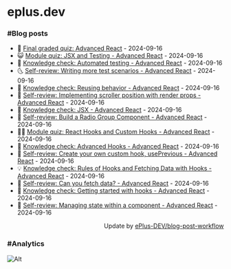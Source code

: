 # eplus.dev

### #Blog posts

<!-- BLOG-POST-LIST:START -->
 - 🧰 [Final graded quiz: Advanced React](https://eplus.dev/final-graded-quiz-advanced-react) - 2024-09-16
 - 😺 [Module quiz: JSX and Testing - Advanced React](https://eplus.dev/module-quiz-jsx-and-testing-advanced-react) - 2024-09-16
 - 🗽 [Knowledge check: Automated testing - Advanced React](https://eplus.dev/knowledge-check-automated-testing-advanced-react) - 2024-09-16
 - 🌜 [Self-review: Writing more test scenarios - Advanced React](https://eplus.dev/self-review-writing-more-test-scenarios-advanced-react) - 2024-09-16
 - 📝 [Knowledge check: Reusing behavior - Advanced React](https://eplus.dev/knowledge-check-reusing-behavior-advanced-react) - 2024-09-16
 - 🚀 [Self-review: Implementing scroller position with render props - Advanced React](https://eplus.dev/self-review-implementing-scroller-position-with-render-props-advanced-react) - 2024-09-16
 - 💼 [Knowledge check: JSX - Advanced React](https://eplus.dev/knowledge-check-jsx-advanced-react) - 2024-09-16
 - 🦣 [Self-review: Build a Radio Group Component - Advanced React](https://eplus.dev/self-review-build-a-radio-group-component-advanced-react) - 2024-09-16
 - 👨‍🏫 [Module quiz: React Hooks and Custom Hooks - Advanced React](https://eplus.dev/module-quiz-react-hooks-and-custom-hooks-advanced-react) - 2024-09-16
 - 🔭 [Knowledge check: Advanced Hooks - Advanced React](https://eplus.dev/knowledge-check-advanced-hooks-advanced-react) - 2024-09-16
 - 🤡 [Self-review: Create your own custom hook, usePrevious - Advanced React](https://eplus.dev/self-review-create-your-own-custom-hook-useprevious-advanced-react) - 2024-09-16
 - 💡 [Knowledge check: Rules of Hooks and Fetching Data with Hooks - Advanced React](https://eplus.dev/knowledge-check-rules-of-hooks-and-fetching-data-with-hooks-advanced-react) - 2024-09-16
 - 🦣 [Self-review: Can you fetch data? - Advanced React](https://eplus.dev/self-review-can-you-fetch-data-advanced-react) - 2024-09-16
 - 💪 [Knowledge check: Getting started with hooks - Advanced React](https://eplus.dev/knowledge-check-getting-started-with-hooks-advanced-react) - 2024-09-16
 - 🤡 [Self-review: Managing state within a component - Advanced React](https://eplus.dev/self-review-managing-state-within-a-component-advanced-react) - 2024-09-16<!-- BLOG-POST-LIST:END -->

<div align="right">
  Update by <a target="_blank"
    href="https://github.com/ePlus-DEV/blog-post-workflow">ePlus-DEV/blog-post-workflow</a>
</div>

### #Analytics
![Alt](https://repobeats.axiom.co/api/embed/9990f7cddfbad8d834990b10ccad05f81ac1096f.svg "Repobeats analytics image")
